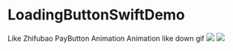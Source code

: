 # LoadingButtonSwiftDemo
Like Zhifubao PayButton Animation
      Animation like down gif
![ ](http://ww3.sinaimg.cn/mw690/b383e575gw1ex5pehic8pg20hs0qoth4.gif)
![ ](http://ww2.sinaimg.cn/mw690/b383e575gw1ex5pe7pp2ug20hs0qodos.gif)
